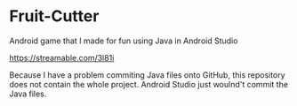 # Fruit-Cutter
Android game that I made for fun using Java in Android Studio
</br>

https://streamable.com/3l81i

Because I have a problem commiting Java files onto GitHub, this repository does not contain the whole project. Android Studio just woulnd't commit the Java files.
